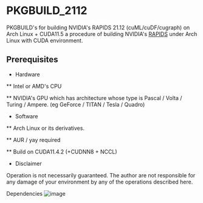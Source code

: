 # PKGBUILD_2112

PKGBUILD's for building NVIDIA's RAPIDS 21.12 (cuML/cuDF/cugraph) on Arch Linux + CUDA11.5
a  procedure of building NVIDIA's [RAPIDS](https://rapids.ai/) under Arch Linux with CUDA environment.

## Prerequisites
* Hardware

** Intel or AMD's CPU

** NVIDIA's GPU which has architecture whose type is Pascal / Volta / Turing / Ampere. (eg GeForce / TITAN / Tesla / Quadro)

* Software

** Arch Linux or its derivatives.

** AUR / yay required

** Build on CUDA11.4.2 (+CUDNN8 + NCCL)

* Disclaimer

Operation is not necessarily guaranteed. The author are not responsible for any damage of your environment by any of the operations described here.



Dependencies
![image](https://user-images.githubusercontent.com/22126980/141688817-6d61777a-f5c9-428c-8ede-336f98119c9b.png)
